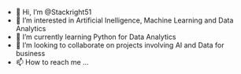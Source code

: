 - 👋 Hi, I’m @Stackright51
- 👀 I’m interested in Artificial Inelligence, Machine Learning and Data Analytics
- 🌱 I’m currently learning Python for Data Analytics
- 💞️ I’m looking to collaborate on projects involving AI and Data for business
- 📫 How to reach me ...

<!---
Stackright51/Stackright51 is a ✨ special ✨ repository because its `README.md` (this file) appears on your GitHub profile.
You can click the Preview link to take a look at your changes.
--->
